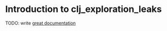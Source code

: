 # Introduction to clj_exploration_leaks

TODO: write [great documentation](http://jacobian.org/writing/what-to-write/)
